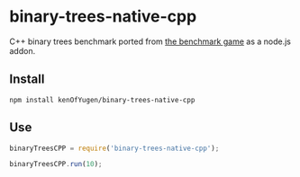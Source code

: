 # binary-trees-native-cpp

C++ binary trees benchmark ported from [the benchmark 
game](http://benchmarksgame.alioth.debian.org/u64q/program.php?test=binarytrees&lang=gpp&id=7) 
as a node.js addon.

## Install
`npm install kenOfYugen/binary-trees-native-cpp`

## Use

```javascript
binaryTreesCPP = require('binary-trees-native-cpp');

binaryTreesCPP.run(10);
```
